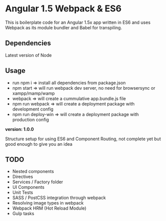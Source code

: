 
# Angular 1.5 Webpack & ES6

This is boilerplate code for an Angular 1.5x app written in ES6 and uses Webpack as its module bundler and Babel for transpiling.

## Dependencies

Latest version of Node

## Usage

- run npm i => install all dependencies from package.json
- npm start => will run webpack dev server, no need for browsersync or xampp/mamp/wamp
- webpack => will create a cummulative app.bundle.js file
- npm run webpack => will create a deployment package with development config
- npm run deploy-win => will create a deployment package with production config


**version: 1.0.0**

Structure setup for using ES6 and Component Routing, not complete yet but good enough to give you an idea

## TODO

- Nested components
- Directives
- Services / Factory folder
- UI Components
- Unit Tests
- SASS / PostCSS integration through webpack
- Resolving image types in webpack
- Webpack HRM (Hot Reload Module)
- Gulp tasks